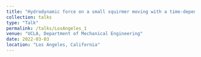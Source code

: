 ```yaml
---
title: "Hydrodynamic force on a small squirmer moving with a time-dependent velocity at small Reynolds numbers."
collection: talks
type: "Talk"
permalink: /talks/LosAngeles_1
venue: "UCLA, Department of Mechanical Engineering"
date: 2022-03-03
location: "Los Angeles, California"
---
```


